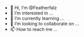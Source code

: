 - 👋 Hi, I’m @Featherfalz
- 👀 I’m interested in ...
- 🌱 I’m currently learning ...
- 💞️ I’m looking to collaborate on ...
- 📫 How to reach me ...

<!---
Featherfalz/Featherfalz is a ✨ special ✨ repository because its `README.md` (this file) appears on your GitHub profile.
You can click the Preview link to take a look at your changes.
--->
